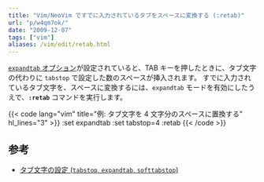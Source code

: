 ```yaml
---
title: "Vim/NeoVim ですでに入力されているタブをスペースに変換する (:retab)"
url: "p/w4qm7ok/"
date: "2009-12-07"
tags: ["vim"]
aliases: /vim/edit/retab.html
---
```


[`expandtab` オプション](/p/8okf7d3/)が設定されていると、TAB キーを押したときに、タブ文字の代わりに `tabstop` で設定した数のスペースが挿入されます。
すでに入力されているタブ文字を、スペースに変換するには、`expandtab` モードを有効にしたうえで、__`:retab`__ コマンドを実行します。

{{< code lang="vim" title="例: タブ文字を 4 文字分のスペースに置換する" hl_lines="3" >}}
:set expandtab
:set tabstop=4
:retab
{{< /code >}}

参考
----

- [タブ文字の設定 (`tabstop`, `expandtab`, `softtabstop`)](/p/8okf7d3/)

